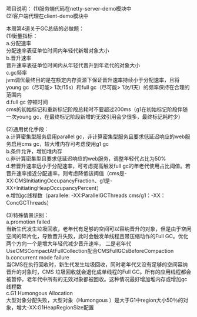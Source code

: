 项目说明：
(1)服务端代码在netty-server-demo模块中  
(2)客户端代理在client-demo模块中  

本周第4道关于GC总结的必做题：  
 (1)衡量指标：  
 a.分配速率  
    分配速率表征单位时间内年轻代新增对象大小  
 b.晋升速率  
     晋升速率表征单位时间内从年轻代晋升到年老代的对象大小  
 c.gc频率  
     jvm调优最终目的是在额定内存资源下保证晋升速率持续小于分配速率，且将young gc（尽可能> 1次/15s）和full gc（尽可能> 1次/1天）的频率保持在合理的范围内  
 d.full gc 停顿时间  
     cms的初始标记和重新标记阶段总耗时不要超过200ms（g1在初始标记阶段伴随一次young gc，在最终标记阶段新增的无效引用会少很多，最终标记耗时少）  
 
 (2)通用优化手段：  
 a.计算密集型服务启用parallel gc，非计算密集型服务且要求低延迟响应的web服务启用cms gc，较大堆内存可考虑使用g1 gc  
 b.条件允许，增加堆内存  
 c.非计算密集型且要求低延迟响应的web服务，调整年轻代占比为50%  
 d.若晋升速率远小于分配速率，可考虑提高触发full gc的年老代使用占比阈值。若晋升速率接近分配速率，则考虑降低该阈值（cms是-XX:CMSInitiatingOccupancyFraction、g1是-XX+InitiatingHeapOccupancyPercent）  
 e.增加gc线程数（parallele: -XX:ParallelGCThreads cms/g1：-XX：ConcGCThreads）  
 
 (3)特殊情景识别：  
 a.promotion failed  
     当新生代发生垃圾回收，老年代有足够的空间可以容纳晋升的对象，但是由于空闲空间的碎片化，导致晋升失败，此时会触发单线程且带压缩动作的Full GC。优化两个方向一个是增大年轻代减少晋升速率，
 二是老年代UseCMSCompactAtFullCollection配合CMSFullGCsBeforeCompaction  
 b.concurrent mode failure  
     当CMS在执行回收时，新生代发生垃圾回收，同时老年代又没有足够的空间容纳晋升的对象时，CMS 垃圾回收就会退化成单线程的Full GC。所有的应用线程都会被暂停，老年代中所有的无效对象都被回收。这种情况最好增加堆内存或增加gc线程数  
 c.G1 Humongous Allocation  
     大型对象分配失败，大型对象（Humongous ）是大于G1中region大小50％的对象，增大-XX:G1HeapRegionSize配置
